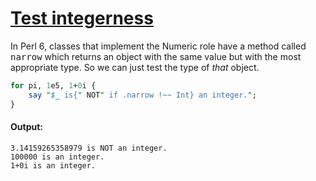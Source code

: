[1]: http://rosettacode.org/wiki/Test_integerness

# [Test integerness][1]

In Perl 6, classes that implement the Numeric role have a method called <tt>narrow</tt> which returns an object with the same value but with the most appropriate type. So we can just test the type of *that* object.

```perl
for pi, 1e5, 1+0i {
    say "$_ is{" NOT" if .narrow !~~ Int} an integer.";
}
```

#### Output:
```
3.14159265358979 is NOT an integer.
100000 is an integer.
1+0i is an integer.
```
